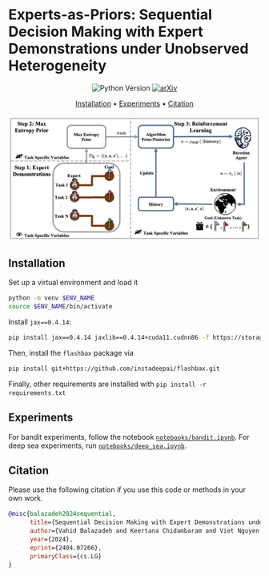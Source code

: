 # Experts-as-Priors: Sequential Decision Making with Expert Demonstrations under Unobserved Heterogeneity

<p align="center" markdown="1">
    <img src="https://img.shields.io/badge/Python-3.10-green.svg" alt="Python Version" height="18">
    <a href="https://arxiv.org/abs/2404.07266"><img src="https://img.shields.io/badge/arXiv-2404.07266-b31b1b.svg" alt="arXiv" height="18"></a>
</p>

<p align="center">
  <a href="#installation">Installation</a> •
  <a href="#experiments">Experiments</a> •
  <a href="#citation">Citation</a>
</p>

<p align="center">
<img src="assets/main_figure.png" width="800" />
</p>

## Installation

Set up a virtual environment and load it
```bash
python -m venv $ENV_NAME
source $ENV_NAME/bin/activate
```
Install `jax==0.4.14`:
```bash
pip install jax==0.4.14 jaxlib==0.4.14+cuda11.cudnn86 -f https://storage.googleapis.com/jax-releases/jax_cuda_releases.html
```
Then, install the `flashbax` package via
```bash
pip install git+https://github.com/instadeepai/flashbax.git
```
Finally, other requirements are installed with `pip install -r requirements.txt`

## Experiments
For bandit experiments, follow the notebook [`notebooks/bandit.ipynb`](./notebooks/bandit.ipynb). For deep sea experiments, run [`notebooks/deep_sea.ipynb`](./notebooks/deep_sea.ipynb).

## Citation

Please use the following citation if you use this code or methods in your own work.

```bibtex
@misc{balazadeh2024sequential,
      title={Sequential Decision Making with Expert Demonstrations under Unobserved Heterogeneity}, 
      author={Vahid Balazadeh and Keertana Chidambaram and Viet Nguyen and Rahul G. Krishnan and Vasilis Syrgkanis},
      year={2024},
      eprint={2404.07266},
      primaryClass={cs.LG}
}
```
